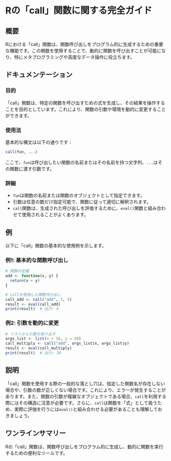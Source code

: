 <!--
Meta Description: # Rの「call」関数に関する完全ガイド ## 概要 Rにおける「call」関数は、関数呼び出しをプログラム的に生成するための重要な機能です。この関数を使用することで、動的に関数を呼び出すことが可能になり、特にメタプログラミングや高度なデータ操作に役立ちます。 ## ドキュメンテーション ### ...
Meta Keywords: call, 関数は, eval, result, fun
-->

# Rの「call」関数に関する完全ガイド

## 概要
Rにおける「call」関数は、関数呼び出しをプログラム的に生成するための重要な機能です。この関数を使用することで、動的に関数を呼び出すことが可能になり、特にメタプログラミングや高度なデータ操作に役立ちます。

## ドキュメンテーション
### 目的
「call」関数は、特定の関数を呼び出すための式を生成し、その結果を操作することを目的としています。これにより、関数の引数や環境を動的に変更することができます。

### 使用法
基本的な構文は以下の通りです：
```R
call(fun, ...)
```
ここで、`fun`は呼び出したい関数の名前またはその名前を持つ文字列、`...`はその関数に渡す引数です。

### 詳細
- `fun`は関数の名前または関数のオブジェクトとして指定できます。
- 引数は任意の数だけ指定可能で、関数に従って適切に解釈されます。
- `call`関数は、生成された呼び出しを評価するために、`eval()`関数と組み合わせて使用されることがよくあります。

## 例
以下に「call」関数の基本的な使用例を示します。

### 例1: 基本的な関数呼び出し
```R
# 関数の定義
add <- function(x, y) {
  return(x + y)
}

# callを使用した関数呼び出し
call_add <- call("add", 3, 5)
result <- eval(call_add)
print(result)  # 出力: 8
```

### 例2: 引数を動的に変更
```R
# リストから引数を取り出す
args_list <- list(x = 10, y = 20)
call_multiply <- call("add", args_list$x, args_list$y)
result <- eval(call_multiply)
print(result)  # 出力: 30
```

## 説明
「call」関数を使用する際の一般的な落とし穴は、指定した関数名が存在しない場合や、引数の数が正しくない場合です。これにより、エラーが発生することがあります。また、関数の引数が複雑なオブジェクトである場合、`call`を利用する際にはその構造に注意が必要です。さらに、`call`は関数を「式」として扱うため、実際に評価を行うには`eval()`と組み合わせる必要があることも理解しておきましょう。

## ワンラインサマリー
Rの「call」関数は、関数呼び出しをプログラム的に生成し、動的に関数を実行するための便利なツールです。